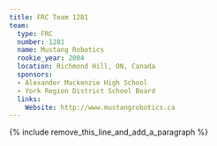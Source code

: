 ```yaml
---
title: FRC Team 1281
team:
  type: FRC
  number: 1281
  name: Mustang Robotics
  rookie_year: 2004
  location: Richmond Hill, ON, Canada
  sponsors:
  - Alexander Mackenzie High School
  - York Region District School Board
  links:
    Website: http://www.mustangrobotics.ca
---
```


{% include remove_this_line_and_add_a_paragraph %}
